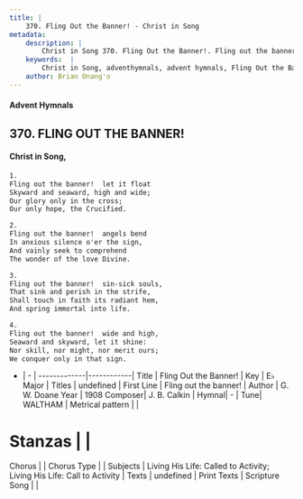 ```yaml
---
title: |
    370. Fling Out the Banner! - Christ in Song
metadata:
    description: |
        Christ in Song 370. Fling Out the Banner!. Fling out the banner!  let it float Skyward and seaward, high and wide; Our glory only in the cross; Our only hope, the Crucified.
    keywords:  |
        Christ in Song, adventhymnals, advent hymnals, Fling Out the Banner!, Fling out the banner!. 
    author: Brian Onang'o
---
```


#### Advent Hymnals
## 370. FLING OUT THE BANNER!
####  Christ in Song,

```txt
1.
Fling out the banner!  let it float
Skyward and seaward, high and wide;
Our glory only in the cross;
Our only hope, the Crucified.

2.
Fling out the banner!  angels bend
In anxious silence o'er the sign,
And vainly seek to comprehend
The wonder of the love Divine.

3.
Fling out the banner!  sin-sick souls,
That sink and perish in the strife,
Shall touch in faith its radiant hem,
And spring immortal into life.

4.
Fling out the banner!  wide and high,
Seaward and skyward, let it shine:
Nor skill, nor might, nor merit ours;
We conquer only in that sign.

```

- |   -  |
-------------|------------|
Title | Fling Out the Banner! |
Key | E♭ Major |
Titles | undefined |
First Line | Fling out the banner! |
Author | G. W. Doane
Year | 1908
Composer| J. B. Calkin |
Hymnal|  - |
Tune| WALTHAM |
Metrical pattern | |
# Stanzas |  |
Chorus |  |
Chorus Type |  |
Subjects | Living His Life: Called to Activity; Living His Life: Call to Activity |
Texts | undefined |
Print Texts | 
Scripture Song |  |
    
